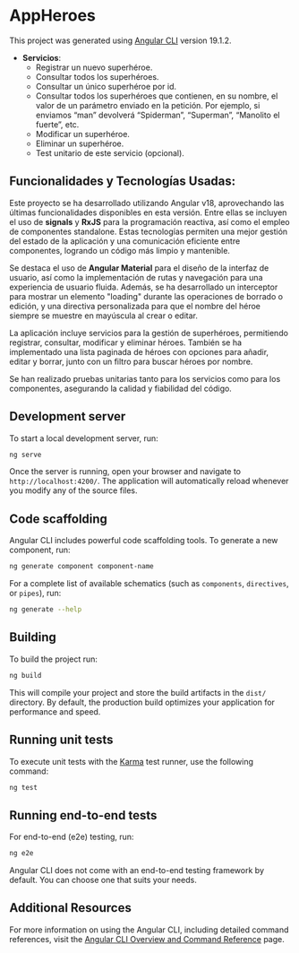 # AppHeroes

This project was generated using [Angular CLI](https://github.com/angular/angular-cli) version 19.1.2.


- **Servicios**:
  - Registrar un nuevo superhéroe.
  - Consultar todos los superhéroes.
  - Consultar un único superhéroe por id.
  - Consultar todos los superhéroes que contienen, en su nombre, el valor de un parámetro enviado en la petición. Por ejemplo, si enviamos “man” devolverá “Spiderman”, “Superman”, “Manolito el fuerte”, etc.
  - Modificar un superhéroe.
  - Eliminar un superhéroe.
  - Test unitario de este servicio (opcional).



## Funcionalidades y Tecnologías Usadas:

Este proyecto se ha desarrollado utilizando Angular v18, aprovechando las últimas funcionalidades disponibles en esta versión. Entre ellas se incluyen el uso de **signals** y **RxJS** para la programación reactiva, así como el empleo de componentes standalone. Estas tecnologías permiten una mejor gestión del estado de la aplicación y una comunicación eficiente entre componentes, logrando un código más limpio y mantenible.

Se destaca el uso de **Angular Material** para el diseño de la interfaz de usuario, así como la implementación de rutas y navegación para una experiencia de usuario fluida. Además, se ha desarrollado un interceptor para mostrar un elemento "loading" durante las operaciones de borrado o edición, y una directiva personalizada para que el nombre del héroe siempre se muestre en mayúscula al crear o editar.

La aplicación incluye servicios para la gestión de superhéroes, permitiendo registrar, consultar, modificar y eliminar héroes. También se ha implementado una lista paginada de héroes con opciones para añadir, editar y borrar, junto con un filtro para buscar héroes por nombre.

Se han realizado pruebas unitarias tanto para los servicios como para los componentes, asegurando la calidad y fiabilidad del código.


## Development server

To start a local development server, run:

```bash
ng serve
```

Once the server is running, open your browser and navigate to `http://localhost:4200/`. The application will automatically reload whenever you modify any of the source files.

## Code scaffolding

Angular CLI includes powerful code scaffolding tools. To generate a new component, run:

```bash
ng generate component component-name
```

For a complete list of available schematics (such as `components`, `directives`, or `pipes`), run:

```bash
ng generate --help
```

## Building

To build the project run:

```bash
ng build
```

This will compile your project and store the build artifacts in the `dist/` directory. By default, the production build optimizes your application for performance and speed.

## Running unit tests

To execute unit tests with the [Karma](https://karma-runner.github.io) test runner, use the following command:

```bash
ng test
```

## Running end-to-end tests

For end-to-end (e2e) testing, run:

```bash
ng e2e
```

Angular CLI does not come with an end-to-end testing framework by default. You can choose one that suits your needs.

## Additional Resources

For more information on using the Angular CLI, including detailed command references, visit the [Angular CLI Overview and Command Reference](https://angular.dev/tools/cli) page.
